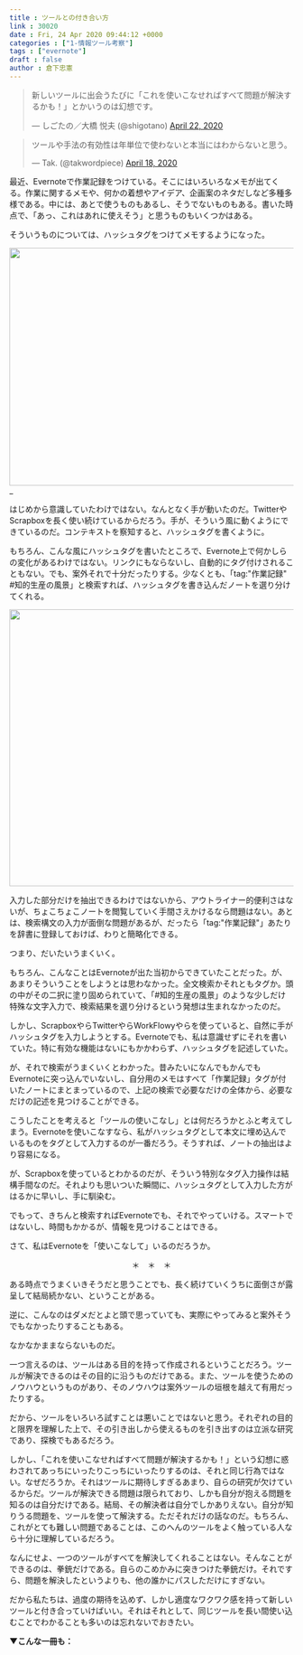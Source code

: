 ```yaml
---
title : ツールとの付き合い方
link : 30020
date : Fri, 24 Apr 2020 09:44:12 +0000
categories : ["1-情報ツール考察"]
tags : ["evernote"]
draft : false
author : 倉下忠憲
---
```


<blockquote class="twitter-tweet">
<p dir="ltr" lang="ja">新しいツールに出会うたびに「これを使いこなせればすべて問題が解決するかも！」とかいうのは幻想です。</p>
— しごたの／大橋 悦夫 (@shigotano) <a href="https://twitter.com/shigotano/status/1252889046168203264?ref_src=twsrc%5Etfw">April 22, 2020</a></blockquote>
<script async src="https://platform.twitter.com/widgets.js" charset="utf-8"></script>
<blockquote class="twitter-tweet">
<p dir="ltr" lang="ja">ツールや手法の有効性は年単位で使わないと本当にはわからないと思う。</p>
— Tak. (@takwordpiece) <a href="https://twitter.com/takwordpiece/status/1251451710419005443?ref_src=twsrc%5Etfw">April 18, 2020</a></blockquote>
<script async src="https://platform.twitter.com/widgets.js" charset="utf-8"></script>

最近、Evernoteで作業記録をつけている。そこにはいろいろなメモが出てくる。作業に関するメモや、何かの着想やアイデア、企画案のネタだしなど多種多様である。中には、あとで使うものもあるし、そうでないものもある。書いた時点で、「あっ、これはあれに使えそう」と思うものもいくつかはある。

そういうものについては、ハッシュタグをつけてメモするようになった。

<a href="https://rashita.net/blog/?attachment_id=30021" rel="attachment wp-att-30021"><img class="alignnone size-large wp-image-30021" src="https://rashita.net/blog/wp-content/uploads/2020/04/screenshot-4-700x421.png" alt="" width="700" height="421" /></a>_

はじめから意識していたわけではない。なんとなく手が動いたのだ。TwitterやScrapboxを長く使い続けているからだろう。手が、そういう風に動くようにできているのだ。コンテキストを察知すると、ハッシュタグを書くように。

もちろん、こんな風にハッシュタグを書いたところで、Evernote上で何かしらの変化があるわけではない。リンクにもならないし、自動的にタグ付けされることもない。でも、案外それで十分だったりする。少なくとも、「tag:"作業記録"　#知的生産の風景」と検索すれば、ハッシュタグを書き込んだノートを選り分けてくれる。

<a href="https://rashita.net/blog/?attachment_id=30022" rel="attachment wp-att-30022"><img class="alignnone size-large wp-image-30022" src="https://rashita.net/blog/wp-content/uploads/2020/04/screenshot-5-700x490.png" alt="" width="700" height="490" /></a>

入力した部分だけを抽出できるわけではないから、アウトライナー的便利さはないが、ちょこちょこノートを閲覧していく手間さえかけるなら問題はない。あとは、検索構文の入力が面倒な問題があるが、だったら「tag:"作業記録"」あたりを辞書に登録しておけば、わりと簡略化できる。

つまり、だいたいうまくいく。

もちろん、こんなことはEvernoteが出た当初からできていたことだった。が、あまりそういうことをしようとは思わなかった。全文検索かそれともタグか。頭の中がその二択に塗り固められていて、「#知的生産の風景」のような少しだけ特殊な文字入力で、検索結果を選り分けるという発想は生まれなかったのだ。

しかし、ScrapboxやらTwitterやらWorkFlowyやらを使っていると、自然に手がハッシュタグを入力しようとする。Evernoteでも、私は意識せずにそれを書いていた。特に有効な機能はないにもかかわらず、ハッシュタグを記述していた。

が、それで検索がうまくいくとわかった。昔みたいになんでもかんでもEvernoteに突っ込んでいないし、自分用のメモはすべて「作業記録」タグが付いたノートにまとまっているので、上記の検索で必要なだけの全体から、必要なだけの記述を見つけることができる。

こうしたことを考えると「ツールの使いこなし」とは何だろうかとふと考えてしまう。Evernoteを使いこなすなら、私がハッシュタグとして本文に埋め込んでいるものをタグとして入力するのが一番だろう。そうすれば、ノートの抽出はより容易になる。

が、Scrapboxを使っているとわかるのだが、そういう特別なタグ入力操作は結構手間なのだ。それよりも思いついた瞬間に、ハッシュタグとして入力した方がはるかに早いし、手に馴染む。

でもって、きちんと検索すればEvernoteでも、それでやっていける。スマートではないし、時間もかかるが、情報を見つけることはできる。

さて、私はEvernoteを「使いこなして」いるのだろうか。
<p style="text-align: center;">＊　＊　＊</p>
ある時点でうまくいきそうだと思うことでも、長く続けていくうちに面倒さが露呈して結局続かない、ということがある。

逆に、こんなのはダメだとよと頭で思っていても、実際にやってみると案外そうでもなかったりすることもある。

なかなかままならないものだ。

一つ言えるのは、ツールはある目的を持って作成されるということだろう。ツールが解決できるのはその目的に沿うものだけである。また、ツールを使うためのノウハウというものがあり、そのノウハウは案外ツールの垣根を越えて有用だったりする。

だから、ツールをいろいろ試すことは悪いことではないと思う。それぞれの目的と限界を理解した上で、その引き出しから使えるものを引き出すのは立派な研究であり、探検でもあるだろう。

しかし、「これを使いこなせればすべて問題が解決するかも！」という幻想に惑わされてあっちにいったりこっちにいったりするのは、それと同じ行為ではない。なぜだろうか。それはツールに期待しすぎるあまり、自らの研究が欠けているからだ。ツールが解決できる問題は限られており、しかも自分が抱える問題を知るのは自分だけである。結局、その解決者は自分でしかありえない。自分が知りうる問題を、ツールを使って解決する。ただそれだけの話なのだ。もちろん、これがとても難しい問題であることは、このへんのツールをよく触っている人なら十分に理解しているだろう。

なんにせよ、一つのツールがすべてを解決してくれることはない。そんなことができるのは、拳銃だけである。自らのこめかみに突きつけた拳銃だけ。それですら、問題を解決したというよりも、他の誰かにパスしただけにすぎない。

だから私たちは、過度の期待を込めず、しかし適度なワクワク感を持って新しいツールと付き合っていけばいい。それはそれとして、同じツールを長い間使い込むことでわかることも多いのは忘れないでおきたい。

<strong>▼こんな一冊も：</strong>
<p style="text-align: center;"><a href="http://www.amazon.co.jp/exec/obidos/ASIN/B00VEEJ9XU/rashita1000-22/ref=nosim/" target="_blank" rel="noopener noreferrer" name="amazletlink"><img class="aligncenter" style="border: none;" src="https://m.media-amazon.com/images/I/41oyLdAhfmL._SY346_.jpg" alt="" /></a></p>
<p style="text-align: center;"><a href="http://www.amazon.co.jp/exec/obidos/ASIN/4863542526/rashita1000-22/ref=nosim/target=" rel="noopener" name="amazletlink"><img class="aligncenter" style="border: none;" src="https://images-na.ssl-images-amazon.com/images/I/51L7tTg9PML._SX350_BO1,204,203,200_._SY346_.jpg" alt="" /></a></p>